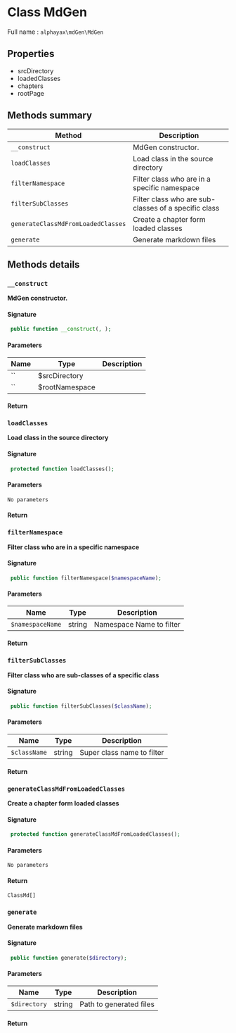 
# **Class** MdGen

Full name : `alphayax\mdGen\MdGen`

## Properties

- srcDirectory
- loadedClasses
- chapters
- rootPage

## Methods summary

| Method | Description |
|---|---|
| `__construct` | MdGen constructor. |
| `loadClasses` | Load class in the source directory |
| `filterNamespace` | Filter class who are in a specific namespace |
| `filterSubClasses` | Filter class who are sub-classes of a specific class |
| `generateClassMdFromLoadedClasses` | Create a chapter form loaded classes |
| `generate` | Generate markdown files |

## Methods details

### `__construct`

__MdGen constructor.__


#### Signature

```php
 public function __construct(, );
```

#### Parameters

| Name | Type | Description |
|---|---|---|
| `` | $srcDirectory |  |
| `` | $rootNamespace |  |

#### Return



### `loadClasses`

__Load class in the source directory__


#### Signature

```php
 protected function loadClasses();
```

#### Parameters

    No parameters

#### Return



### `filterNamespace`

__Filter class who are in a specific namespace__


#### Signature

```php
 public function filterNamespace($namespaceName);
```

#### Parameters

| Name | Type | Description |
|---|---|---|
| `$namespaceName` | string | Namespace Name to filter |

#### Return



### `filterSubClasses`

__Filter class who are sub-classes of a specific class__


#### Signature

```php
 public function filterSubClasses($className);
```

#### Parameters

| Name | Type | Description |
|---|---|---|
| `$className` | string | Super class name to filter |

#### Return



### `generateClassMdFromLoadedClasses`

__Create a chapter form loaded classes__


#### Signature

```php
 protected function generateClassMdFromLoadedClasses();
```

#### Parameters

    No parameters

#### Return

    ClassMd[] 


### `generate`

__Generate markdown files__


#### Signature

```php
 public function generate($directory);
```

#### Parameters

| Name | Type | Description |
|---|---|---|
| `$directory` | string | Path to generated files |

#### Return



